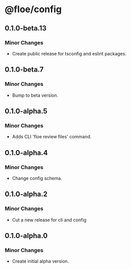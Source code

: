# @floe/config

## 0.1.0-beta.13

### Minor Changes

- Create public release for tsconfig and eslint packages.

## 0.1.0-beta.7

### Minor Changes

- Bump to beta version.

## 0.1.0-alpha.5

### Minor Changes

- Adds CLI 'floe review files' command.

## 0.1.0-alpha.4

### Minor Changes

- Change config schema.

## 0.1.0-alpha.2

### Minor Changes

- Cut a new release for cli and config

## 0.1.0-alpha.0

### Minor Changes

- Create initial alpha version.
